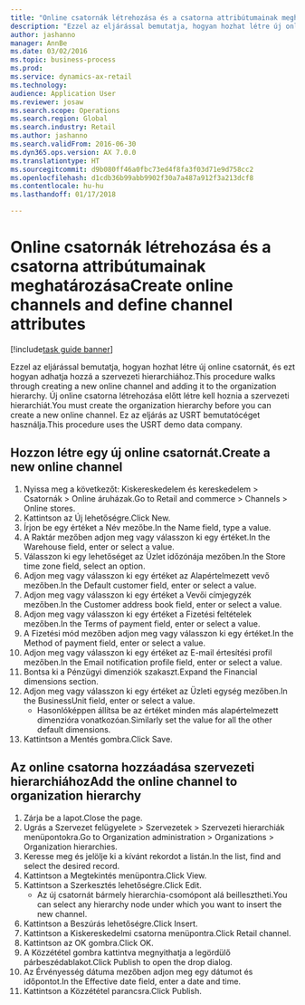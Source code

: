 ```yaml
--- 
title: "Online csatornák létrehozása és a csatorna attribútumainak meghatározása"
description: "Ezzel az eljárással bemutatja, hogyan hozhat létre új online csatornát, és ezt hogyan adhatja hozzá a szervezeti hierarchiához."
author: jashanno
manager: AnnBe
ms.date: 03/02/2016
ms.topic: business-process
ms.prod: 
ms.service: dynamics-ax-retail
ms.technology: 
audience: Application User
ms.reviewer: josaw
ms.search.scope: Operations
ms.search.region: Global
ms.search.industry: Retail
ms.author: jashanno
ms.search.validFrom: 2016-06-30
ms.dyn365.ops.version: AX 7.0.0
ms.translationtype: HT
ms.sourcegitcommit: d9b080ff46a0fbc73ed4f8fa3f03d71e9d758cc2
ms.openlocfilehash: d1cdb36b99abb9902f30a7a487a912f3a213dcf8
ms.contentlocale: hu-hu
ms.lasthandoff: 01/17/2018

---
```

# <a name="create-online-channels-and-define-channel-attributes"></a><span data-ttu-id="a265b-103">Online csatornák létrehozása és a csatorna attribútumainak meghatározása</span><span class="sxs-lookup"><span data-stu-id="a265b-103">Create online channels and define channel attributes</span></span>

[!include[task guide banner](../includes/task-guide-banner.md)]

<span data-ttu-id="a265b-104">Ezzel az eljárással bemutatja, hogyan hozhat létre új online csatornát, és ezt hogyan adhatja hozzá a szervezeti hierarchiához.</span><span class="sxs-lookup"><span data-stu-id="a265b-104">This procedure walks through creating a new online channel and adding it to the organization hierarchy.</span></span> <span data-ttu-id="a265b-105">Új online csatorna létrehozása előtt létre kell hoznia a szervezeti hierarchiát.</span><span class="sxs-lookup"><span data-stu-id="a265b-105">You must create the organization hierarchy before you can create a new online channel.</span></span> <span data-ttu-id="a265b-106">Ez az eljárás az USRT bemutatócéget használja.</span><span class="sxs-lookup"><span data-stu-id="a265b-106">This procedure uses the USRT demo data company.</span></span>


## <a name="create-a-new-online-channel"></a><span data-ttu-id="a265b-107">Hozzon létre egy új online csatornát.</span><span class="sxs-lookup"><span data-stu-id="a265b-107">Create a new online channel</span></span>
1. <span data-ttu-id="a265b-108">Nyissa meg a következőt: Kiskereskedelem és kereskedelem > Csatornák > Online áruházak.</span><span class="sxs-lookup"><span data-stu-id="a265b-108">Go to Retail and commerce > Channels > Online stores.</span></span>
2. <span data-ttu-id="a265b-109">Kattintson az Új lehetőségre.</span><span class="sxs-lookup"><span data-stu-id="a265b-109">Click New.</span></span>
3. <span data-ttu-id="a265b-110">Írjon be egy értéket a Név mezőbe.</span><span class="sxs-lookup"><span data-stu-id="a265b-110">In the Name field, type a value.</span></span>
4. <span data-ttu-id="a265b-111">A Raktár mezőben adjon meg vagy válasszon ki egy értéket.</span><span class="sxs-lookup"><span data-stu-id="a265b-111">In the Warehouse field, enter or select a value.</span></span>
5. <span data-ttu-id="a265b-112">Válasszon ki egy lehetőséget az Üzlet időzónája mezőben.</span><span class="sxs-lookup"><span data-stu-id="a265b-112">In the Store time zone field, select an option.</span></span>
6. <span data-ttu-id="a265b-113">Adjon meg vagy válasszon ki egy értéket az Alapértelmezett vevő mezőben.</span><span class="sxs-lookup"><span data-stu-id="a265b-113">In the Default customer field, enter or select a value.</span></span>
7. <span data-ttu-id="a265b-114">Adjon meg vagy válasszon ki egy értéket a Vevői címjegyzék mezőben.</span><span class="sxs-lookup"><span data-stu-id="a265b-114">In the Customer address book field, enter or select a value.</span></span>
8. <span data-ttu-id="a265b-115">Adjon meg vagy válasszon ki egy értéket a Fizetési feltételek mezőben.</span><span class="sxs-lookup"><span data-stu-id="a265b-115">In the Terms of payment field, enter or select a value.</span></span>
9. <span data-ttu-id="a265b-116">A Fizetési mód mezőben adjon meg vagy válasszon ki egy értéket.</span><span class="sxs-lookup"><span data-stu-id="a265b-116">In the Method of payment field, enter or select a value.</span></span>
10. <span data-ttu-id="a265b-117">Adjon meg vagy válasszon ki egy értéket az E-mail értesítési profil mezőben.</span><span class="sxs-lookup"><span data-stu-id="a265b-117">In the Email notification profile field, enter or select a value.</span></span>
11. <span data-ttu-id="a265b-118">Bontsa ki a Pénzügyi dimenziók szakaszt.</span><span class="sxs-lookup"><span data-stu-id="a265b-118">Expand the Financial dimensions section.</span></span>
12. <span data-ttu-id="a265b-119">Adjon meg vagy válasszon ki egy értéket az Üzleti egység mezőben.</span><span class="sxs-lookup"><span data-stu-id="a265b-119">In the BusinessUnit field, enter or select a value.</span></span>
    * <span data-ttu-id="a265b-120">Hasonlóképpen állítsa be az értéket minden más alapértelmezett dimenzióra vonatkozóan.</span><span class="sxs-lookup"><span data-stu-id="a265b-120">Similarly set the value for all the other default dimensions.</span></span>  
13. <span data-ttu-id="a265b-121">Kattintson a Mentés gombra.</span><span class="sxs-lookup"><span data-stu-id="a265b-121">Click Save.</span></span>

## <a name="add-the-online-channel-to-organization-hierarchy"></a><span data-ttu-id="a265b-122">Az online csatorna hozzáadása szervezeti hierarchiához</span><span class="sxs-lookup"><span data-stu-id="a265b-122">Add the online channel to organization hierarchy</span></span>
1. <span data-ttu-id="a265b-123">Zárja be a lapot.</span><span class="sxs-lookup"><span data-stu-id="a265b-123">Close the page.</span></span>
2. <span data-ttu-id="a265b-124">Ugrás a Szervezet felügyelete > Szervezetek > Szervezeti hierarchiák menüpontokra.</span><span class="sxs-lookup"><span data-stu-id="a265b-124">Go to Organization administration > Organizations > Organization hierarchies.</span></span>
3. <span data-ttu-id="a265b-125">Keresse meg és jelölje ki a kívánt rekordot a listán.</span><span class="sxs-lookup"><span data-stu-id="a265b-125">In the list, find and select the desired record.</span></span>
4. <span data-ttu-id="a265b-126">Kattintson a Megtekintés menüpontra.</span><span class="sxs-lookup"><span data-stu-id="a265b-126">Click View.</span></span>
5. <span data-ttu-id="a265b-127">Kattintson a Szerkesztés lehetőségre.</span><span class="sxs-lookup"><span data-stu-id="a265b-127">Click Edit.</span></span>
    * <span data-ttu-id="a265b-128">Az új csatornát bármely hierarchia-csomópont alá beillesztheti.</span><span class="sxs-lookup"><span data-stu-id="a265b-128">You can select any hierarchy node under which you want to insert the new channel.</span></span>  
6. <span data-ttu-id="a265b-129">Kattintson a Beszúrás lehetőségre.</span><span class="sxs-lookup"><span data-stu-id="a265b-129">Click Insert.</span></span>
7. <span data-ttu-id="a265b-130">Kattintson a Kiskereskedelmi csatorna menüpontra.</span><span class="sxs-lookup"><span data-stu-id="a265b-130">Click Retail channel.</span></span>
8. <span data-ttu-id="a265b-131">Kattintson az OK gombra.</span><span class="sxs-lookup"><span data-stu-id="a265b-131">Click OK.</span></span>
9. <span data-ttu-id="a265b-132">A Közzététel gombra kattintva megnyithatja a legördülő párbeszédablakot.</span><span class="sxs-lookup"><span data-stu-id="a265b-132">Click Publish to open the drop dialog.</span></span>
10. <span data-ttu-id="a265b-133">Az Érvényesség dátuma mezőben adjon meg egy dátumot és időpontot.</span><span class="sxs-lookup"><span data-stu-id="a265b-133">In the Effective date field, enter a date and time.</span></span>
11. <span data-ttu-id="a265b-134">Kattintson a Közzététel parancsra.</span><span class="sxs-lookup"><span data-stu-id="a265b-134">Click Publish.</span></span>


